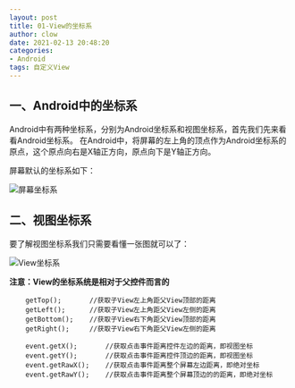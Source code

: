 ```yaml
---
layout: post
title: 01-View的坐标系
author: clow
date: 2021-02-13 20:48:20
categories:
- Android
tags: 自定义View
---
```


## 一、Android中的坐标系

Android中有两种坐标系，分别为Android坐标系和视图坐标系，首先我们先来看看Android坐标系。
在Android中，将屏幕的左上角的顶点作为Android坐标系的原点，这个原点向右是X轴正方向，原点向下是Y轴正方向。

屏幕默认的坐标系如下：

![屏幕坐标系](https://ForLovelj.github.io/img/屏幕坐标系.jpg)

## 二、视图坐标系

要了解视图坐标系我们只需要看懂一张图就可以了：

![View坐标系](https://ForLovelj.github.io/img/View的坐标系.png)

**注意：View的坐标系统是相对于父控件而言的**

```
    getTop();       //获取子View左上角距父View顶部的距离
    getLeft();      //获取子View左上角距父View左侧的距离
    getBottom();    //获取子View右下角距父View顶部的距离
    getRight();     //获取子View右下角距父View左侧的距离

    event.getX();       //获取点击事件距离控件左边的距离，即视图坐标
    event.getY();       //获取点击事件距离控件顶边的距离，即视图坐标
    event.getRawX();    //获取点击事件距离整个屏幕左边距离，即绝对坐标
    event.getRawY();    //获取点击事件距离整个屏幕顶边的的距离，即绝对坐标
```